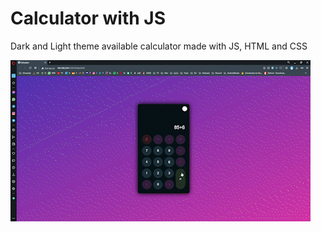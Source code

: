 # Calculator with JS

Dark and Light theme available calculator made with JS, HTML and CSS

![](calculator.gif)
